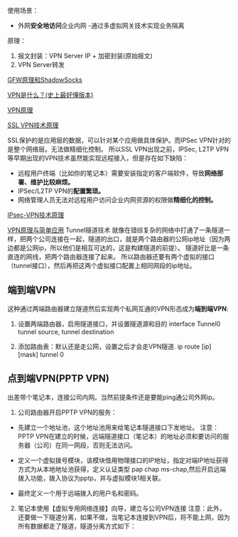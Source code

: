 
使用场景：
- 外网**安全地访问**企业内网
 -通过多虚拟网关技术实现业务隔离

原理：
1. 报文封装：VPN Server IP + 加密封装(原始报文)
2. VPN Server转发

[GFW原理和ShadowSocks](https://www.youtube.com/watch?v=k80cu16M-rw)

[VPN是什么？(史上最好懂版本)](https://www.vpndada.com/what-is-vpn-cn/)

[VPN原理](https://yuerblog.cc/2017/01/03/how-vpn-works-and-how-to-setup-pptp/)

[SSL VPN技术原理](https://cshihong.github.io/2019/05/11/SSL-VPN%E6%8A%80%E6%9C%AF%E5%8E%9F%E7%90%86/)

SSL保护的是应用层的数据，可以针对某个应用做具体保护。而IPSec VPN针对的是整个网络层。无法做精细化控制。
所以SSL VPN出现之前，IPSec, L2TP VPN等早期出现的VPN技术虽然能实现远程接入，但是存在如下缺陷：
- 远程用户终端（比如你的笔记本）需要安装指定的客户端软件，导致**网络部署、维护比较麻烦。**
- IPSec/L2TP VPN的**配置繁琐。**
- 网络管理人员无法对远程用户访问企业内网资源的权限做**精细化的控制。**


[IPsec-VPN技术原理](https://cshihong.github.io/2019/04/03/IPSec-VPN%E5%9F%BA%E6%9C%AC%E5%8E%9F%E7%90%86/)

[VPN原理与简单应用](https://zhuanlan.zhihu.com/p/71536075)
Tunnel隧道技术
就像在错综复杂的网络中打通了一条隧道一样，把两个公司连接在一起，隧道的出口，就是两个路由器的公网ip地址（因为两边都是公网ip，所以他们是相互可达的，这是构建隧道的前提）。
隧道好比是一条直连的网线，把两个路由器连接了起来。
所以路由器还要有两个虚拟的接口（tunnel接口），然后再把这两个虚拟接口配置上相同网段的ip地址。


## 端到端VPN
这种通过两端路由器建立隧道然后实现两个私网互通的VPN形态成为**端到端VPN**:
1. 设置两端路由器，启用隧道接口，并设置隧道源和目的
interface Tunnel0
tunnel source, tunnel destination

2. 添加路由表：默认还是走公网，设置之后才会走VPN隧道.
ip route [ip] [mask] tunnel 0

## 点到端VPN(PPTP VPN)
出差带个笔记本，连接公司内网。当然前提条件还是要能ping通公司外网ip。

1. 公司路由器开启PPTP VPN的服务：
- 先建立一个地址池，这个地址池用来给笔记本隧道接口下发地址。
注意：PPTP VPN在建立的时候，远端隧道接口（笔记本）的地址必须和要访问的服务器（公司）在同一网段，否则无法访问。

- 定义一个虚拟拨号模块，该模块借用物理接口的IP地址，指定对端IP地址获得方式为从本地地址池获得，定义认证类型 pap chap ms-chap,然后开启远端拨入功能，拨入协议为pptp，并与虚拟模块1相关联。

- 最终定义一个用于远端拨入的用户名和密码。

2. 笔记本使用【虚拟专用网络连接】向导，建立与公司VPN连接
注意：此外，还要做一下隧道分离，如果不做，当笔记本连接到VPN后，将不能上网，因为所有数据都走了隧道，隧道分离方式如下：




